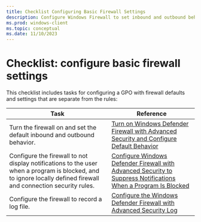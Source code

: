 ```yaml
---
title: Checklist Configuring Basic Firewall Settings 
description: Configure Windows Firewall to set inbound and outbound behavior, display notifications, record log files and more of the necessary function for Firewall.
ms.prod: windows-client
ms.topic: conceptual
ms.date: 11/10/2023
---
```


# Checklist: configure basic firewall settings

This checklist includes tasks for configuring a GPO with firewall defaults and settings that are separate from the rules:

| Task | Reference |
| - | - |
| Turn the firewall on and set the default inbound and outbound behavior.| [Turn on Windows Defender Firewall with Advanced Security and Configure Default Behavior](turn-on-windows-firewall-and-configure-default-behavior.md)|
| Configure the firewall to not display notifications to the user when a program is blocked, and to ignore locally defined firewall and connection security rules. | [Configure Windows Defender Firewall with Advanced Security to Suppress Notifications When a Program Is Blocked](configure-windows-firewall-to-suppress-notifications-when-a-program-is-blocked.md) |
| Configure the firewall to record a log file. | [Configure the Windows Defender Firewall with Advanced Security Log](configure-the-windows-firewall-log.md)|
